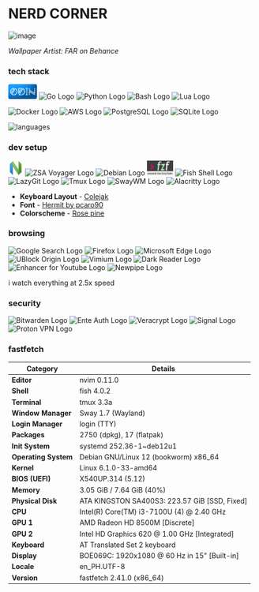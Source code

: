 # NERD CORNER

![image](https://github.com/user-attachments/assets/5ee0e83f-ceb5-4cfc-b59a-901ba23fe937)

*Wallpaper Artist: FAR on Behance*

### tech stack

<img src="https://github.com/odin-lang/Odin/blob/master/misc/logo-slim.png" height="30" alt="Odin Logo"> <img src="https://upload.wikimedia.org/wikipedia/commons/thumb/0/05/Go_Logo_Blue.svg/330px-Go_Logo_Blue.svg.png" height="30" alt="Go Logo"> <img src="https://upload.wikimedia.org/wikipedia/commons/thumb/c/c3/Python-logo-notext.svg/115px-Python-logo-notext.svg.png" height="30" alt="Python Logo"> <img src="https://upload.wikimedia.org/wikipedia/commons/thumb/4/4b/Bash_Logo_Colored.svg/512px-Bash_Logo_Colored.svg.png" height="30" alt="Bash Logo"> <img src="https://upload.wikimedia.org/wikipedia/commons/thumb/c/cf/Lua-Logo.svg/250px-Lua-Logo.svg.png" height="30" alt="Lua Logo">

<img src="https://upload.wikimedia.org/wikipedia/commons/7/70/Docker_logo.png" height="30" alt="Docker Logo"> <img src="https://upload.wikimedia.org/wikipedia/commons/thumb/9/93/Amazon_Web_Services_Logo.svg/512px-Amazon_Web_Services_Logo.svg.png" height="30" alt="AWS Logo"> <img src="https://upload.wikimedia.org/wikipedia/commons/thumb/2/29/Postgresql_elephant.svg/540px-Postgresql_elephant.svg.png" height="30" alt="PostgreSQL Logo"> <img src="https://upload.wikimedia.org/wikipedia/commons/thumb/3/38/SQLite370.svg/382px-SQLite370.svg.png" height="30" alt="SQLite Logo"> 

![languages](https://github-readme-stats.vercel.app/api/top-langs/?username=james-orcales&layout=compact&theme=dark)

### dev setup

<img src="https://raw.githubusercontent.com/github/explore/26674e638508ac4a4e113ee32d6755ebfa000569/topics/neovim/neovim.png" height="30" alt="Neovim Logo"> <img src="https://www.zsa.io/cdn-cgi/image/width=180,quality=80,format=auto/@voyager/images/navbar/voyager-logo.webp" height="30" alt="ZSA Voyager Logo"> <img src="https://upload.wikimedia.org/wikipedia/commons/thumb/6/66/Openlogo-debianV2.svg/230px-Openlogo-debianV2.svg.png" height="30" alt="Debian Logo"> <img src="https://raw.githubusercontent.com/junegunn/i/master/fzf.png" alt="FZF Logo" height="30"> <img src="https://user-images.githubusercontent.com/25829/59462189-2cd06380-8df1-11e9-9ec8-d091584230d5.png" alt="Fish Shell Logo" height="30"> <img src="https://github.com/user-attachments/assets/78cf2ac4-ea76-4865-8d0d-05ae7f75bf8f" alt="LazyGit Logo" height="30"> <img src="https://upload.wikimedia.org/wikipedia/commons/thumb/e/e4/Tmux_logo.svg/608px-Tmux_logo.svg.png" height="30" alt="Tmux Logo"> <img src="https://github.com/user-attachments/assets/32b94af1-6adb-4cb1-a2ba-3089f89af3b2" alt="SwayWM Logo" height="30"> <img src="https://upload.wikimedia.org/wikipedia/commons/thumb/9/90/Alacritty_logo.svg/270px-Alacritty_logo.svg.png" height="30" alt="Alacritty Logo">

- **Keyboard Layout** - [Colejak](https://github.com/james-orcales/colejak)
- **Font** - [Hermit by pcaro90](https://github.com/pcaro90/hermit)
- **Colorscheme** - [Rose pine](https://rosepinetheme.com/)

### browsing
<img src="https://upload.wikimedia.org/wikipedia/commons/thumb/c/c1/Google_%22G%22_logo.svg/240px-Google_%22G%22_logo.svg.png" alt="Google Search Logo" height="30"> <img src="https://upload.wikimedia.org/wikipedia/commons/thumb/a/a0/Firefox_logo%2C_2019.svg/250px-Firefox_logo%2C_2019.svg.png" alt="Firefox Logo" height="30"> <img src="https://upload.wikimedia.org/wikipedia/commons/thumb/7/7e/Microsoft_Edge_logo_%282019%29.png/250px-Microsoft_Edge_logo_%282019%29.png" alt="Microsoft Edge Logo" height="30"> <img src="https://upload.wikimedia.org/wikipedia/commons/thumb/0/05/UBlock_Origin.svg/128px-UBlock_Origin.svg.png" alt="UBlock Origin Logo" height="30"> <img src="https://store-images.s-microsoft.com/image/apps.53017.e2ccacad-d3e5-4c67-a4b3-023f0df06908.9474b4bf-a799-4bb4-967a-2ec6cbfbb287.44e0e326-e25f-4014-88b6-00766214199e" alt="Vimium Logo" height="30"> <img src="https://avatars.githubusercontent.com/u/38494721?v=4" alt="Dark Reader Logo" height="30"> <img src="https://lh3.googleusercontent.com/6PBcKpsoS15e2SUqMi6_KGBHsnvUdaRrRYXkHM3zkn5Zzj8TAEJp1_RtykaCfn1DCmyH9PJOKHrMbmtAOnQqtAU8aLs=s120" alt="Enhancer for Youtube Logo" height="30"> <img src="https://upload.wikimedia.org/wikipedia/commons/thumb/2/22/NewPipelogo.svg/205px-NewPipelogo.svg.png" alt="Newpipe Logo" height="30"> 

i watch everything at 2.5x speed

### security
<img src="https://play-lh.googleusercontent.com/-jz18EgBYlmeHlnsq_iltq6uLnYFtXAVR_gi_d0qEj0pANQ1MtrJIstJoCQtImlWKwc=s96" alt="Bitwarden Logo" height="30"> <img src="https://play-lh.googleusercontent.com/jl_cSsom5TPkeF2bvupXW1Tgq-Vj9v8GzSixzVNzT4BG1CraSndlP_VANi5E5Ns2fw=s96" alt="Ente Auth Logo" height="30"> <img src="https://avatars.githubusercontent.com/u/7925881?s=200&v=4" alt="Veracrypt Logo" height="30"> <img src="https://upload.wikimedia.org/wikipedia/commons/thumb/8/8d/Signal-Logo.svg/250px-Signal-Logo.svg.png" alt="Signal Logo" height="30"> <img src="https://play-lh.googleusercontent.com/hferjPeJ9_aWi_r5t8L0qOAwU4ZWAyduYmRkYodJOylRKwOxPI_117GzVSkAnhaNOw=w480-h960" alt="Proton VPN Logo" height="30">

### fastfetch

| **Category**                | **Details**                                                                 |
|-----------------------------|-----------------------------------------------------------------------------|
| **Editor**                  | nvim 0.11.0                                                                |
| **Shell**                   | fish 4.0.2                                                                 |
 | **Terminal**                | tmux 3.3a                                                                  |
 | **Window Manager**          | Sway 1.7 (Wayland)                                                         |
 | **Login Manager**           | login (TTY)                                                                |
 | **Packages**                | 2750 (dpkg), 17 (flatpak)                                                  |
 | **Init System**             | systemd 252.36-1~deb12u1                                                   |
 | **Operating System**        | Debian GNU/Linux 12 (bookworm) x86_64                                      |
 | **Kernel**                  | Linux 6.1.0-33-amd64                                                       |
 | **BIOS (UEFI)**             | X540UP.314 (5.12)                                                          |
 | **Memory**                  | 3.05 GiB / 7.64 GiB (40%)                                                  |
 | **Physical Disk**           | ATA KINGSTON SA400S3: 223.57 GiB [SSD, Fixed]                              |
 | **CPU**                     | Intel(R) Core(TM) i3-7100U (4) @ 2.40 GHz                                  |
 | **GPU 1**                   | AMD Radeon HD 8500M [Discrete]                                             |
 | **GPU 2**                   | Intel HD Graphics 620 @ 1.00 GHz [Integrated]                              |
 | **Keyboard**                | AT Translated Set 2 keyboard                                               |
 | **Display**                 | BOE069C: 1920x1080 @ 60 Hz in 15" [Built-in]                               |
 | **Locale**                  | en_PH.UTF-8                                                                |
 | **Version**                 | fastfetch 2.41.0 (x86_64)                                                  |

<!--
<img src="" alt=" Logo" height="30">

